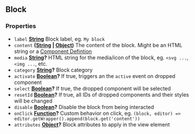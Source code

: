 <!-- Generated by documentation.js. Update this documentation by updating the source code. -->

## Block



### Properties

*   `label` **[String][1]** Block label, eg. `My block`
*   `content` **([String][1] | [Object][2])** The content of the block. Might be an HTML string or a [Component Defintion][3]
*   `media` **[String][1]?** HTML string for the media/icon of the block, eg. `<svg ...`, `<img ...`, etc.
*   `category` **[String][1]?** Block category
*   `activate` **[Boolean][4]?** If true, triggers an the `active` event on dropped component
*   `select` **[Boolean][4]?** If true, the dropped component will be selected
*   `resetId` **[Boolean][4]?** If true, all IDs of dropped components and their styles will be changed
*   `disable` **[Boolean][4]?** Disable the block from being interacted
*   `onClick` **[Function][5]?** Custom behavior on click, eg. `(block, editor) => editor.getWrapper().append(block.get('content'))`
*   `attributes` **[Object][2]?** Block attributes to apply in the view element

[1]: https://developer.mozilla.org/docs/Web/JavaScript/Reference/Global_Objects/String

[2]: https://developer.mozilla.org/docs/Web/JavaScript/Reference/Global_Objects/Object

[3]: /modules/Components.html#component-definition

[4]: https://developer.mozilla.org/docs/Web/JavaScript/Reference/Global_Objects/Boolean

[5]: https://developer.mozilla.org/docs/Web/JavaScript/Reference/Statements/function

